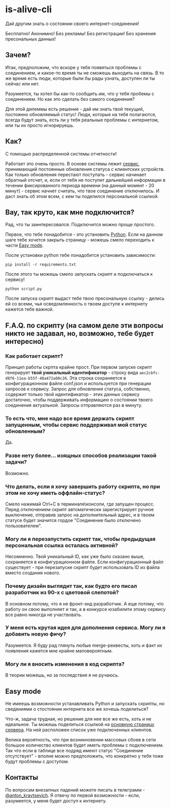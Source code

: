# is-alive-cli

Дай другим знать о состоянии своего интернет-соединения!

Бесплатно! Анонимно! Без рекламы! Без регистрации! Без хранения пресональных данных!

## Зачем?

Итак, предположим, что вскоре у тебя появяться проблемы с соединением, и какое-то время ты не сможешь выходить на связь. В то же время есть люди, которые были бы рады узнать, доступен ли ты сейчас или нет. 

Разумеется, ты хотел бы как-то сообщить им, что у тебя пробемы с соединением. Но как это сделать без самого соединения?

Для этой дилеммы есть решение - дай им знать твой текущий, постоянно обновляемый статус! Люди, которые на тебя полагаются, всегда будут знать, есть ли у тебя реальные проблемы с интернетом, или ты их просто игнорируешь.

## Как?

С помощью распределенной системы отчетности!

Работает это очень просто. В основе системы лежит [сервис](https://is-alive-21218.herokuapp.com/), принимающий постоянные обновления статуса с клиентских устройств. Как только обновления перестают поступать - сервис начинает обратный отсчет, и, если от тебя не поступит дальнейшей информации в течении фиксированного периода времени (на данный момент - 20 минут) - сервис начнет считать, что твое соединение отключилось. И даст знать об этом всем, с кем ты поделился персональной ссылкой.

## Вау, так круто, как мне подключится?

Рад, что ты заинтересовался. Подключится можно проще простого.

Первое, что тебе понадобится - это установить [Python](https://www.python.org/). Если на данном шаге тебе хочется закрыть страницу - можешь смело переходить к части [Easy mode](#easy-mode).

После установки python тебе понадобится установить зависимости:

```shell
pip install -r requirements.txt
```

После этого ты можешь смело запускать скрипт и подключаться к сервису!

```shell
python script.py
```

После запуска скрипт выдаст тебе твою пресональную ссылку - делись ей со всеми, чья осведомленность о твоем доступе к интернету кажется тебе важной. 


## F.A.Q. по скрипту (на самом деле эти вопросы никто не задавал, но, возможно, тебе будет интересно)

### Как работает скрипт?

Принцип работы скрпта крайне прост. При первом запуске скрипт генерирует **твой уникальный идентификатор** - строку вида `aec2cbfc-d8f6-11ea-b55f-48a472a00c26`. Эта строка сохраняется в конфигурационном файле conf.json и используется при генерации запросов к сервису. Запрос для обновления статуса, собственно, содержит только твой идентификатор - этих данных сервису достаточно, чтобы поддерживать информацию о состоянии твоего соединения актуальной. Запросы отправляются раз в минуту. 

### То есть что, мне надо все время держать скрипт запущенным, чтобы сервис поддерживал мой статус обновленным?

Да.

### Разве нету более... изящных способов реализации такой задачи?

Возможно.

### Что делать, если я хочу завершить работу скрипта, но при этом не хочу иметь оффлайн-статус?

Смело нажимай Ctrl+C в терминале\консоли, где запущен процесс. Перед отключением скрипт автоматически зарегистрирует ручное выключение, отправив запрос на дополнительный адрес, и в твоем статусе будет значится гордое "Соединение было отключено пользователем".

### Могу ли я перезапустить скрипт так, чтобы предыдущая персональная ссылка осталась активной?

Несомненно. Твой уникальный ID, как уже было сказано выше, сохраняется в конфигурационном файле. Если конфигурационный файл существует - при перезапуске скрипт будет использовать ID из файла вместо создания нового.

### Почему дизайн выглядит так, как будто его писал разработчик из 90-х с цветовой слепотой?

В основном потому, что я не фронт-энд разработчик. А еще потому, что работу он свою выполняет и так, а в конкурсе юзабилити этому сервису все равно никогда не участвовать.

### У меня есть крутая идея для дополнения сервиса. Могу ли я добавить новую фичу?

Разумеется. Я буду рад глянуть любые merge-реквесты, хоть и факт их появления кажется мне крайне маловероятным. 

### Могу ли я вносить изменения в код скрипта?

В теории можешь, но за последствия я не ручаюсь. 

## Easy mode

Не имеешь возможности устанавливать Python и запускать скрипты, но сведениями о стостоянии интернета все же хочешь поделиться? 

Что-ж, задача трудная, но решение для нее все же есть, хоть и не идеальное. Ты можешь поделиться ссылкой на [основную страницу сервера](https://is-alive-21218.herokuapp.com/). На ней расположен список уже подключенных клиентов.

Велика вероятность, что при возникновении массовых сбоев в сети большое количество клиентов будет иметь проблемы с подключением. Так что если в таблице все подряд имеют статус "Соединение отсутствует" - вполне можно предположить, что конкретно у тебя тоже будут проблемы с доступом. 

## Контакты

По вопросам внезапных падений можете писать в телеграмм - [@anton_kravtsevich](https://t.me/anton_kravtsevich). Я отвечу по первой возможности - если, разумеется, у меня будет доступ к интернету.